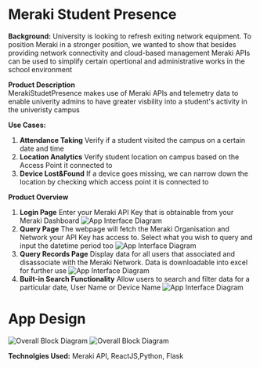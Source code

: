 # Meraki Student Presence

**Background:** University is looking to refresh exiting network equipment. To position Meraki in a stronger position, we wanted to show that besides providing network connectivity and cloud-based management
Meraki APIs can be used to simplify certain opertional and administrative works in the school environment 
<br/>

**Product Description** <br/>
MerakiStudetPresence makes use of Meraki APIs and telemetry data to enable univerity admins to have greater visbility into a student's activity in the univeristy campus <br/>

**Use Cases:** 
1. **Attendance Taking** Verify if a student visited the campus on a certain date and time
2. **Location Analytics** Verify student location on campus based on the Access Point it connected to
3. **Device Lost&Found** If a device goes missing, we can narrow down the location by checking which access point it is connected to

**Product Overview**<br />
1. **Login Page** Enter your Meraki API Key that is obtainable from your Meraki Dashboard
![App Interface Diagram](https://raw.githubusercontent.com/jiajiacisco/MerakiStudentPresence/tree/main/images/p3.png)
3. **Query Page** The webpage will fetch the Meraki Organisation and Network your API Key has access to. Select what you wish to query and input the datetime period too
![App Interface Diagram](https://github.com/jiajiacisco/MerakiStudentPresence/tree/main/images/p4.png)
4. **Query Records Page** Display data for all users that associated and disassociate with the Meraki Network. Data is downloadable into excel for further use
![App Interface Diagram](https://github.com/jiajiacisco/MerakiStudentPresence/tree/main/images/p5.png)
5. **Built-in Search Functionality** Allow users to search and filter data for a particular date, User Name or Device Name 
![App Interface Diagram](https://github.com/jiajiacisco/MerakiStudentPresence/tree/main/images/p6.png)

# App Design <br />
![Overall Block Diagram](https://github.com/jiajiacisco/MerakiStudentPresence/tree/main/images/p1.png)
![Overall Block Diagram](https://github.com/jiajiacisco/MerakiStudentPresence/tree/main/images/p2.png)

**Technolgies Used:** 
Meraki API, ReactJS,Python, Flask



